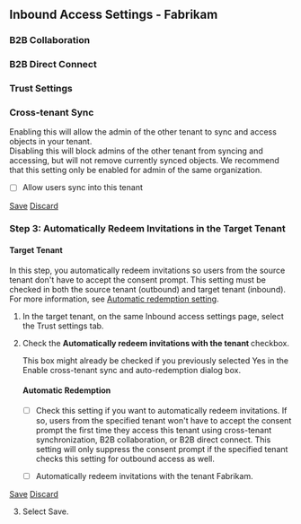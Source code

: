 ## Inbound Access Settings - Fabrikam

### B2B Collaboration
### B2B Direct Connect
### Trust Settings
### Cross-tenant Sync

Enabling this will allow the admin of the other tenant to sync and access objects in your tenant.  
Disabling this will block admins of the other tenant from syncing and accessing, but will not remove currently synced objects. We recommend that this setting only be enabled for admin of the same organization.

- [ ] Allow users sync into this tenant

[Save](#) [Discard](#)

### Step 3: Automatically Redeem Invitations in the Target Tenant

#### Target Tenant

In this step, you automatically redeem invitations so users from the source tenant don't have to accept the consent prompt. This setting must be checked in both the source tenant (outbound) and target tenant (inbound). For more information, see [Automatic redemption setting](#).

1. In the target tenant, on the same Inbound access settings page, select the Trust settings tab.
2. Check the **Automatically redeem invitations with the tenant <tenant>** checkbox.

   This box might already be checked if you previously selected Yes in the Enable cross-tenant sync and auto-redemption dialog box.

   #### Automatic Redemption

   - [ ] Check this setting if you want to automatically redeem invitations. If so, users from the specified tenant won't have to accept the consent prompt the first time they access this tenant using cross-tenant synchronization, B2B collaboration, or B2B direct connect. This setting will only suppress the consent prompt if the specified tenant checks this setting for outbound access as well.

   - [ ] Automatically redeem invitations with the tenant Fabrikam.

[Save](#) [Discard](#)

3. Select Save.